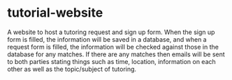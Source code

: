 # tutorial-website
A website to host a tutoring request and sign up form. When the sign up form is filled, the information will be saved in a database, and when a request form is filled, the information will be checked against those in the database for any matches. If there are any matches then emails will be sent to both parties stating things such as time, location, information on each other as well as the topic/subject of tutoring.  
